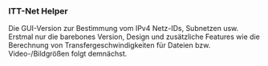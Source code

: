 ### ITT-Net Helper
Die GUI-Version zur Bestimmung vom IPv4 Netz-IDs, Subnetzen usw. Erstmal nur die barebones Version, Design und zusätzliche Features wie die Berechnung von Transfergeschwindigkeiten für Dateien bzw. Video-/Bildgrößen folgt demnächst.
